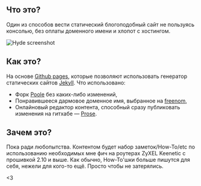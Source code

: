 ## Что это?

Один из способов вести статический блогоподобный сайт не пользуясь консолью, без оплаты доменного имени и хлопот с хостингом.

![Hyde screenshot](https://f.cloud.github.com/assets/98681/1831228/42af6c6a-7384-11e3-98fb-e0b923ee0468.png)


## Как это?

На основе [Github pages](https://pages.github.com/), которые позволяют использовать генератор статических сайтов [Jekyll](http://jekyllrb.com). Что использовано:

- Форк [Poole](https://github.com/poole/poole) без каких-либо изменений,
- Понравившееся дармовое доменное имя, выбранное на [freenom](http://www.freenom.com),
- Онлайновый редактор контента, способный сразу публиковать изменения на гитхабе — [Prose](http://prose.io/).


## Зачем это?

Пока ради любопытства. Контентом будет набор заметок/How-To/etc по использованию необходимых мне фич на роутерах ZyXEL Keenetic с прошивкой 2.10 и выше. Как обычно, How-To'шки больше пишутся для себя, нежели для кого-то ещё. Просто чтобы не затерялись.

<3
